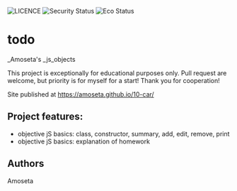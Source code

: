![LICENCE](https://img.shields.io/badge/licence-MTT-blue.svg?style=flat-square)
![Security Status](https://img.shields.io/security-headers?label=Securuty&url=https%3A%2F%2Fgithub.com&style=flat-square)
![Eco Status](https://img.shields.io/badge/ECP-Friendly-green.svg)

# todo

_Amoseta's _js_objects

This project is exceptionally for educational purposes only. Pull request are welcome, but priority is for myself for a start! Thank you for cooperation!

Site published at https://amoseta.github.io/10-car/

## Project features:
- objective jS basics: class, constructor, summary, add, edit, remove, print
- objective jS basics: explanation of homework


## Authors

Amoseta
